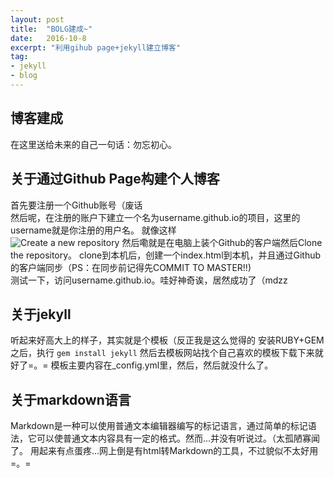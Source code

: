 ```yaml
---
layout: post
title:  "BOLG建成~"
date:   2016-10-8
excerpt: "利用gihub page+jekyll建立博客"
tag:
- jekyll
- blog
---
```

## 博客建成  
  在这里送给未来的自己一句话：勿忘初心。

## 关于通过Github Page构建个人博客  
  首先要注册一个Github账号（废话  
  然后呢，在注册的账户下建立一个名为username.github.io的项目，这里的username就是你注册的用户名。
  就像这样  
  <img src="{{ site.url }}/images/postimage/2016-10-08-first-post/1.png" alt="Create a new repository">
  然后嘞就是在电脑上装个Github的客户端然后Clone the repository。
  clone到本机后，创建一个index.html到本机，并且通过Github的客户端同步（PS：在同步前记得先COMMIT TO MASTER!!)  
  测试一下，访问username.github.io。哇好神奇诶，居然成功了（mdzz

## 关于jekyll
  听起来好高大上的样子，其实就是个模板（反正我是这么觉得的
  安装RUBY+GEM之后，执行
  <code>gem install jekyll</code>
  然后去模板网站找个自己喜欢的模板下载下来就好了=。=
  模板主要内容在_config.yml里，然后，然后就没什么了。

## 关于markdown语言
  Markdown是一种可以使用普通文本编辑器编写的标记语言，通过简单的标记语法，它可以使普通文本内容具有一定的格式。然而...并没有听说过。（太孤陋寡闻了。
  用起来有点蛋疼...网上倒是有html转Markdown的工具，不过貌似不太好用=。=
